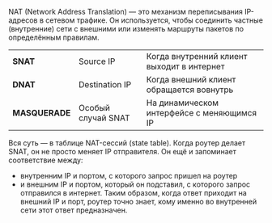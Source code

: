 NAT (Network Address Translation) — это механизм переписывания IP-адресов в сетевом трафике. Он используется, чтобы соединить частные (внутренние) сети с внешними или изменять маршруты пакетов по определённым правилам.

|                |                    |                                            |
| -------------- | ------------------ | ------------------------------------------ |
| **SNAT**       | Source IP          | Когда внутренний клиент выходит в интернет |
| **DNAT**       | Destination IP     | Когда внешний клиент обращается вовнутрь   |
| **MASQUERADE** | Особый случай SNAT | На динамическом интерфейсе с меняющимся IP |

Вся суть — в таблице NAT-сессий (state table). Когда роутер делает SNAT, он не просто меняет IP отправителя. Он ещё и запоминает соответствие между:
- внутренним IP и портом, с которого запрос пришел на роутер
- и внешним IP и портом, который он подставил, с которого запрос отправился в интернет.
Таким образом, когда ответ приходит на внешний IP и порт, роутер точно знает, кому именно во внутренней сети этот ответ предназначен.